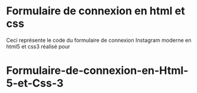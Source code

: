 # Formulaire de connexion en html et css


Ceci représente le code du formulaire de connexion Instagram moderne en html5 et css3 réalisé pour






# Formulaire-de-connexion-en-Html-5-et-Css-3
